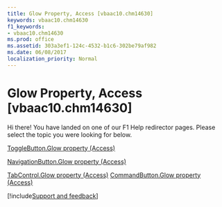 ```yaml
---
title: Glow Property, Access [vbaac10.chm14630]
keywords: vbaac10.chm14630
f1_keywords:
- vbaac10.chm14630
ms.prod: office
ms.assetid: 303a3ef1-124c-4532-b1c6-302be79af982
ms.date: 06/08/2017
localization_priority: Normal
---
```



# Glow Property, Access [vbaac10.chm14630]

Hi there! You have landed on one of our F1 Help redirector pages. Please select the topic you were looking for below.

[ToggleButton.Glow property (Access)](https://msdn.microsoft.com/library/f279f51c-11f7-de6c-0f47-369e9b5cb3a6%28Office.15%29.aspx)

[NavigationButton.Glow property (Access)](https://msdn.microsoft.com/library/d1123b17-2ee3-626f-d746-a4b0d287c3f6%28Office.15%29.aspx)

[TabControl.Glow property (Access)](https://msdn.microsoft.com/library/e3ee6d6c-4cca-1555-14e2-a512c8520855%28Office.15%29.aspx)
[CommandButton.Glow property (Access)](https://msdn.microsoft.com/library/e6c147b4-c378-90bd-7132-f44021994ecd%28Office.15%29.aspx)

[!include[Support and feedback](~/includes/feedback-boilerplate.md)]